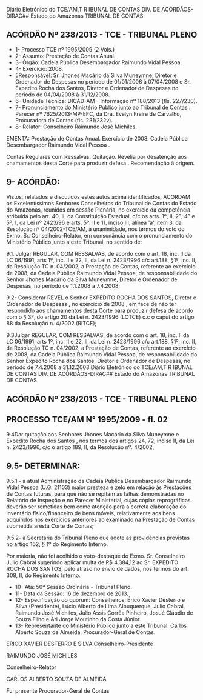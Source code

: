 Diário Eletrônico do TCE/AM,T R IBUNAL DE CONTAS DIV. DE ACÓRDÃOS-DIRAC## Estado do Amazonas TRIBUNAL DE CONTAS

## ACÓRDÃO Nº 238/2013 - TCE - TRIBUNAL PLENO

- 1- Processo TCE nº 1995/2009 (2 Vols.)
- 2- Assunto: Prestação de Contas Anual.
- 3- Órgão: Cadeia Pública Desembargador Raimundo Vidal Pessoa.
- 4- Exercício: 2008.
- 5Responsável: Sr. Jhones  Macário  da  Silva  Muneymne,  Diretor  e  Ordenador  de Despesas  no  período  de  01/01/2008  à  07/04/2008  e  Sr.  Expedito  Rocha  dos  Santos, Diretor e Ordenador de Despesas no período de 04/04/2008 à 31/12/2008.
- 6- Unidade Técnica: DICAD-AM - Informação nº 188/2013 (fls. 227/230).
- 7-  Pronunciamento  do  Ministério  Público  junto  ao  Tribunal  de  Contas :  Parecer  nº 7625/2013-MP-EFC,  da  Dra.  Evelyn  Freire  de  Carvalho,  Procuradora  de  Contas  (fls. 231/232v).
- 8- Relator: Conselheiro Raimundo José Michiles.

EMENTA: Prestação de Contas Anual. Exercício de 2008. Cadeia  Pública  Desembargador  Raimundo Vidal Pessoa .

Contas Regulares com Ressalvas. Quitação. Revelia  por  desatenção  aos chamamentos  desta Corte para produzir defesa . Recomendação à origem.

## 9- ACÓRDÃO:

Vistos, relatados e discutidos estes autos acima identificados, ACORDAM os Excelentíssimos  Senhores  Conselheiros do Tribunal de Contas do Estado do Amazonas, reunidos em sessão Plenária, no exercício da competência atribuída pelo  art. 40, II, da Constituição Estadual, c/c os arts. 1º, II, 2º, 4º e 5º, I, da Lei nº 2423/96 e arts. 5º, II  e  11,  inciso  III,  alínea  'a',  item  3,  da  Resolução  nº  04/2002-TCE/AM, à unanimidade, nos  termos  do  voto  do  Exmo.  Sr.  Conselheiro-Relator, em consonância com  o pronunciamento do Ministério Público junto a este Tribunal, no sentido de:

9.1. Julgar REGULAR, COM RESSALVAS, de acordo com o art. 18, inc. II da  LC  06/1991,  arts  1º,  inc.  II  e  22,  II,  da  Lei  n.  2423/1996  c/c  art.188,  §1º,  inc.  II,  da Resolução TC n. 04/2002, a Prestação de Contas, referente ao exercício de 2008, da Cadeia Pública Raimundo  Vidal Pessoa,  de  responsabilidade  do  Senhor Jhones Macário  da  Silva Muneymne, Diretor e Ordenador de Despesas, no período de 1.1.2008 a 7.4.2008;

9.2- Considerar REVEL o Senhor EXPEDITO ROCHA DOS SANTOS, Diretor e  Ordenador  de  Despesas , no  exercício  de  2008 , em  face  de  não  ter  respondido  aos chamamentos desta Corte para produzir defesa de acordo com o § 3º, do artigo 20 da Lei n. 2423/1996 (LOTCE) c.c o caput do artigo 88 da Resolução n. 4/2002 (RITCE);

9.3Julgar REGULAR, COM RESSALVAS, de acordo com o art. 18, inc. II da  LC  06/1991,  arts  1º,  inc.  II  e  22,  II,  da  Lei  n.  2423/1996  c/c  art.188,  §1º,  inc.  II,  da Resolução TC n. 04/2002, a Prestação de Contas, referente ao exercício de 2008, da Cadeia Pública Raimundo Vidal Pessoa, de responsabilidade do Senhor Expedito Rocha dos Santos, Diretor e Ordenador de Despesas, no período de 7.4.2008 a 31.12.2008.Diário Eletrônico do TCE/AM,T R IBUNAL DE CONTAS DIV. DE ACÓRDÃOS-DIRAC## Estado do Amazonas TRIBUNAL DE CONTAS

## ACÓRDÃO Nº 238/2013 - TCE - TRIBUNAL PLENO

## PROCESSO TCE/AM N° 1995/2009 - fl. 02

9.4Dar  quitação  aos  Senhores Jhones  Macário  da  Silva  Muneymne  e Expedito Rocha dos Santos , nos termos dos artigos 24, 72, inciso II, da Lei n. 2423/1996, c/c o artigo 189, II, da Resolução nº. 4/2002;

## 9.5- DETERMINAR:

9.5.1 - à atual Administração da Cadeia Pública Desembargador Raimundo Vidal  Pessoa  (U.G.  21103)  maior  presteza  e  zelo  em  relação  às  Prestações  de  Contas futuras, para que não se repitam as falhas demonstradas no Relatório de Inspeção e no Parecer Ministerial, cujas cópias reprográficas deverão ser remetidas bem como atenção para a correta elaboração do inventário físico/financeiro de bens móveis, relativamente aos bens  adquiridos nos  exercícios anteriores ao examinado  na  Prestação  de  Contas submetida aresta Corte de Contas;

9.5.2- à Secretaria do Tribunal Pleno que adote as providências previstas no artigo 162, § 1º do Regimento Interno.

Por maioria, não foi acolhido o voto-destaque do Exmo. Sr. Conselheiro Julio Cabral sugerindo aplicar multa de R$ 4.384,12 ao Sr. EXPEDITO ROCHA DOS SANTOS, pelo atraso no envio de dados, nos termos do art. 308, II, do Regimento Interno.

- 10- Ata: 50ª Sessão Ordinária - Tribunal Pleno.
- 11- Data da Sessão: 16 de dezembro de 2013.
- 12- Especificação do quorum: Conselheiros: Érico Xavier Desterro e Silva (Presidente), Lúcio  Alberto  de  Lima  Albuquerque,  Julio  Cabral,  Raimundo  José  Michiles,  Júlio  Assis Corrêa Pinheiro, Josué Cláudio de Souza Filho e Ari Jorge Moutinho da Costa Júnior.
- 13- Representante do Ministério Público junto a este Tribunal: Carlos Alberto Souza de Almeida, Procurador-Geral de Contas.

ÉRICO XAVIER DESTERRO E SILVA Conselheiro-Presidente

RAIMUNDO JOSÉ MICHILES

Conselheiro-Relator

CARLOS ALBERTO SOUZA DE ALMEIDA

Fui presente Procurador-Geral de Contas